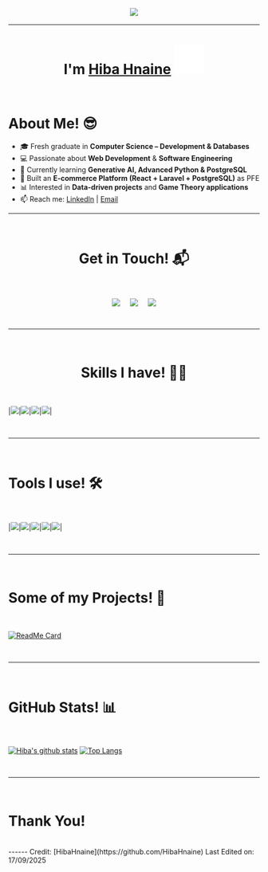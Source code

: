 <p align="center">
  <img src="https://miro.medium.com/max/2048/1*OohqW5DGh9CQS4hLY5FXzA.png" height="230"/>
</p>
<hr>
<h1 align="center">I'm <a href="https://github.com/HibaHnaine">Hiba Hnaine</a> <img src="https://github.com/Kathryn-Jie/Kathryn-Jie/blob/main/wave.gif" width="60px"/></h1>
<Br>
<h1>About Me! 😎</h1>

- 🎓 Fresh graduate in **Computer Science – Development & Databases**  
- 💻 Passionate about **Web Development** & **Software Engineering**  
- 🌱 Currently learning **Generative AI, Advanced Python & PostgreSQL**  
- 🛒 Built an **E-commerce Platform (React + Laravel + PostgreSQL)** as PFE  
- 📊 Interested in **Data-driven projects** and **Game Theory applications**  
- 📫 Reach me: [LinkedIn](https://www.linkedin.com/in/hiba-hnaine-3a1a63350) | [Email](mailto:hnainehiba@gmail.com)  

<hr>
<Br>
<h1 align="center">Get in Touch! 📬</h1>
<Br>
<p align="center">
<a href="https://www.linkedin.com/in/hiba-hnaine-3a1a63350" target="blank"><img align="center" src="https://img.shields.io/badge/Hiba Hnaine-0077B5?style=for-the-badge&logo=linkedin&logoColor=white" /></a> &nbsp;&nbsp;&nbsp;  
<a href="mailto:hnainehiba@gmail.com" target="blank"><img align="center" src="https://img.shields.io/badge/hnainehiba@gmail.com-D14836?style=for-the-badge&logo=gmail&logoColor=white" /></a> &nbsp;&nbsp;&nbsp;  
<a href="https://www.github.com/HibaHnaine" target="blank"><img align="center" src="https://img.shields.io/badge/HibaHnaine-100000?style=for-the-badge&logo=github&logoColor=white" /></a>
</p>

<Br>
<hr>
<Br>
<h1 align="center">Skills I have! 🤸‍♂</h1>
<Br>

|![](https://img.shields.io/badge/Python-FFD43B?style=for-the-badge&logo=python&logoColor=darkgreen)|![](https://img.shields.io/badge/PostgreSQL-%23316192?style=for-the-badge&logo=postgresql&logoColor=white)|![](https://img.shields.io/badge/SQL-00758F?style=for-the-badge&logo=postgresql&logoColor=white)|![](https://img.shields.io/badge/Web%20Development-blue?style=for-the-badge)|

<Br>
<hr>
<Br>
<h1>Tools I use! 🛠️</h1>
<Br>

|![](https://img.shields.io/badge/VS%20Code-0078d7.svg?&style=for-the-badge&logo=visual-studio-code&logoColor=white)|![](https://img.shields.io/badge/Git-F05033?style=for-the-badge&logo=git&logoColor=white)|![](https://img.shields.io/badge/GitHub-181717?style=for-the-badge&logo=github&logoColor=white)|![](https://img.shields.io/badge/Postman-FF6C37?style=for-the-badge&logo=postman&logoColor=white)|![](https://img.shields.io/badge/DBeaver-339933?style=for-the-badge&logo=dbeaver&logoColor=white)|

<Br>
<hr>
<Br>
<h1>Some of my Projects! 🎨</h1>
<Br>

[![ReadMe Card](https://github-readme-stats.vercel.app/api/pin/?username=HibaHnaine&repo=Your_Project_Name)](https://github.com/HibaHnaine/Your_Project_Name)

<Br>
<hr>
<Br>
<h1>GitHub Stats! 📊</h1>
<Br>

[![Hiba's github stats](https://github-readme-stats.vercel.app/api?username=HibaHnaine&show_icons=true&theme=merko)](https://github.com/HibaHnaine/github-readme-stats) 
[![Top Langs](https://github-readme-stats.vercel.app/api/top-langs/?username=HibaHnaine&layout=compact&theme=merko)](https://github.com/HibaHnaine/github-readme-stats)

<Br>
<hr>
<Br>
<h1>Thank You!  </h1>
<Br>
------
Credit: [HibaHnaine](https://github.com/HibaHnaine)
Last Edited on: 17/09/2025
